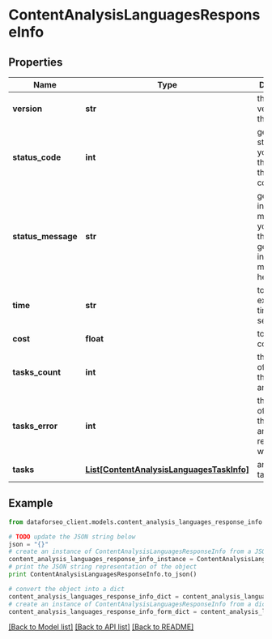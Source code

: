# ContentAnalysisLanguagesResponseInfo


## Properties

Name | Type | Description | Notes
------------ | ------------- | ------------- | -------------
**version** | **str** | the current version of the API | [optional] 
**status_code** | **int** | general status code you can find the full list of the response codes here | [optional] 
**status_message** | **str** | general informational message you can find the full list of general informational messages here | [optional] 
**time** | **str** | total execution time, seconds | [optional] 
**cost** | **float** | total tasks cost, USD | [optional] 
**tasks_count** | **int** | the number of tasks in the tasks array | [optional] 
**tasks_error** | **int** | the number of tasks in the tasks array returned with an error | [optional] 
**tasks** | [**List[ContentAnalysisLanguagesTaskInfo]**](ContentAnalysisLanguagesTaskInfo.md) | array of tasks | [optional] 

## Example

```python
from dataforseo_client.models.content_analysis_languages_response_info import ContentAnalysisLanguagesResponseInfo

# TODO update the JSON string below
json = "{}"
# create an instance of ContentAnalysisLanguagesResponseInfo from a JSON string
content_analysis_languages_response_info_instance = ContentAnalysisLanguagesResponseInfo.from_json(json)
# print the JSON string representation of the object
print ContentAnalysisLanguagesResponseInfo.to_json()

# convert the object into a dict
content_analysis_languages_response_info_dict = content_analysis_languages_response_info_instance.to_dict()
# create an instance of ContentAnalysisLanguagesResponseInfo from a dict
content_analysis_languages_response_info_form_dict = content_analysis_languages_response_info.from_dict(content_analysis_languages_response_info_dict)
```
[[Back to Model list]](../README.md#documentation-for-models) [[Back to API list]](../README.md#documentation-for-api-endpoints) [[Back to README]](../README.md)


